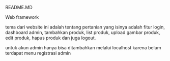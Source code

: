 README.MD

Web framework

tema dari website ini adalah tentang pertanian yang isinya adalah
fitur login, dashboard admin, tambahkan produk, list produk, upload gambar produk, edit produk,
hapus produk dan juga logout.

untuk akun admin hanya bisa ditambahkan melalui localhost karena belum terdapat menu registrasi admin